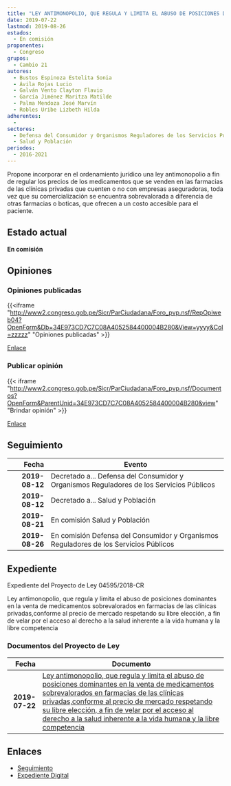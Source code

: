 ```yaml
---
title: "LEY ANTIMONOPOLIO, QUE REGULA Y LIMITA EL ABUSO DE POSICIONES DOMINANTES EN LA VENTA DE MEDICAMENTOS SOBREVALORADOS EN FARMACIAS DE LAS CLÍNICAS PRIVADAS, CONFORME AL PRECIO DEL MERCADO RESPETANDO SU LIBRE ELECCIÓN, A FIN DE VELAR POR EL ACCESO AL DERECHO A LA SALUD INHERENTE A LA VIDA HUMANA Y LA LIBRE COMPETENCIA"
date: 2019-07-22
lastmod: 2019-08-26
estados: 
  - En comisión
proponentes: 
  - Congreso
grupos: 
  - Cambio 21
autores: 
  - Bustos Espinoza Estelita Sonia
  - Ávila Rojas Lucio
  - Galván Vento Clayton Flavio
  - García Jiménez Maritza Matilde
  - Palma Mendoza José Marvín
  - Robles Uribe Lizbeth Hilda
adherentes: 
  - 
sectores: 
  - Defensa del Consumidor y Organismos Reguladores de los Servicios Públicos
  - Salud y Población
periodos: 
  - 2016-2021
---
```


Propone incorporar en el ordenamiento jurídico una ley antimonopolio a fin de regular los precios de los medicamentos que se venden en las farmacias de las clínicas privadas que cuenten o no con empresas aseguradoras, toda vez que su comercialización se encuentra sobrevalorada a diferencia de otras farmacias o boticas, que ofrecen a un costo accesible para el paciente.


## Estado actual

**En comisión**

## Opiniones

### Opiniones publicadas

{{<iframe "http://www2.congreso.gob.pe/Sicr/ParCiudadana/Foro_pvp.nsf/RepOpiweb04?OpenForm&Db=34E973CD7C7C08A4052584400004B280&View=yyyy&Col=zzzzz" "Opiniones publicadas" >}}

[Enlace](http://www2.congreso.gob.pe/Sicr/ParCiudadana/Foro_pvp.nsf/RepOpiweb04?OpenForm&Db=34E973CD7C7C08A4052584400004B280&View=yyyy&Col=zzzzz)
### Publicar opinión

{{< iframe "http://www2.congreso.gob.pe/Sicr/ParCiudadana/Foro_pvp.nsf/Documentos?OpenForm&ParentUnid=34E973CD7C7C08A4052584400004B280&view" "Brindar opinión" >}}

[Enlace](http://www2.congreso.gob.pe/Sicr/ParCiudadana/Foro_pvp.nsf/Documentos?OpenForm&ParentUnid=34E973CD7C7C08A4052584400004B280&view)

## Seguimiento

| Fecha | Evento |
|------:|--------|
| **2019-08-12** | Decretado a... Defensa del Consumidor y Organismos Reguladores de los Servicios Públicos|
| **2019-08-12** | Decretado a... Salud y Población|
| **2019-08-21** | En comisión Salud y Población|
| **2019-08-26** | En comisión Defensa del Consumidor y Organismos Reguladores de los Servicios Públicos|


## Expediente

Expediente del Proyecto de Ley 04595/2018-CR

Ley antimonopolio, que regula y limita el abuso de posiciones dominantes en la venta de medicamentos sobrevalorados en farmacias de las clínicas privadas,conforme al precio de mercado respetando su libre elección, a fin de velar por el acceso al derecho a la salud inherente a la vida humana y la libre competencia


### Documentos del Proyecto de Ley

| Fecha | Documento |
|------:|--------|
| **2019-07-22** | [Ley antimonopolio, que regula y limita el abuso de posiciones dominantes en la venta de medicamentos sobrevalorados en farmacias de las clínicas privadas,conforme al precio de mercado respetando su libre elección, a fin de velar por el acceso al derecho a la salud inherente a la vida humana y la libre competencia](http://www.leyes.congreso.gob.pe/Documentos/2016_2021/Proyectos_de_Ley_y_de_Resoluciones_Legislativas/PL0459520190722.pdf) |

## Enlaces 

- [Seguimiento](http://www2.congreso.gob.pe/Sicr/TraDocEstProc/CLProLey2016.nsf/f7fff46988ca05b1052578e100829cc7/2215062281e1eb9205258440005d5b13?OpenDocument)
- [Expediente Digital](http://www2.congreso.gob.pe/Sicr/TraDocEstProc/CLProLey2016.nsf/f7fff46988ca05b1052578e100829cc7/2215062281e1eb9205258440005d5b13?OpenDocument&Click=05257FB7005EB655.eb71d0cf91d8294e05256cdf006b5706/$Body/0.1C6C)
